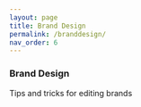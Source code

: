 ```yaml
---
layout: page
title: Brand Design
permalink: /branddesign/
nav_order: 6
---
```


### Brand Design

Tips and tricks for editing brands
